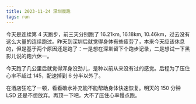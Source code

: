 ```yaml
---
title: 2023-11-24 深圳晨跑
tags: run
---
```


今天是连续第 4 天跑步，前三天分别跑了 16.21km, 16.18km, 10.46km，过去没有这么大量的连续跑过。昨天到深圳后就觉得身体有些疲劳了，本来今天应该休息的，但是基于两个原因还是跑了：一是想在深圳留下个跑步记录，二是想试一下黑影儿说的跑六休一。


今天跑了几公里后就觉得浑身没劲儿，是种以前从来没有过的感觉。后程为了压住心率不超过 145，配速掉到 6 分半以外了。


在酒店狂吃了一顿，看看碳水补充能不能帮助身体快速恢复。明天的 150 分钟 LSD 还是不想放弃。再顶一下吧，大不了压住心率慢点跑。


<div class="strava-embed-placeholder" data-embed-type="activity" data-embed-id="10271238932"></div><script src="https://strava-embeds.com/embed.js"></script>
